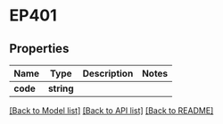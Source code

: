 # EP401

## Properties
Name | Type | Description | Notes
------------ | ------------- | ------------- | -------------
**code** | **string** |  | 

[[Back to Model list]](../../README.md#documentation-for-models) [[Back to API list]](../../README.md#documentation-for-api-endpoints) [[Back to README]](../../README.md)

